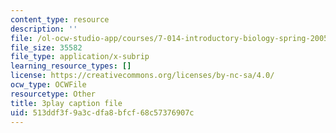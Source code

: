 ```yaml
---
content_type: resource
description: ''
file: /ol-ocw-studio-app/courses/7-014-introductory-biology-spring-2005/513ddf3f9a3cdfa8bfcf68c57376907c_EO9SMD6fIsI.srt
file_size: 35582
file_type: application/x-subrip
learning_resource_types: []
license: https://creativecommons.org/licenses/by-nc-sa/4.0/
ocw_type: OCWFile
resourcetype: Other
title: 3play caption file
uid: 513ddf3f-9a3c-dfa8-bfcf-68c57376907c
---
```


